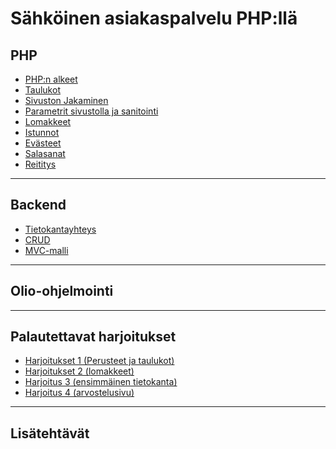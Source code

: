 # Sähköinen asiakaspalvelu PHP:llä

## PHP

- [PHP:n alkeet](./alkeet1/index.md)<base target="_blank">
- [Taulukot](./taulukot/index.md)<base target="_blank">
- [Sivuston Jakaminen](./sivustonJakaminen/index.md)<base target="_blank">
- [Parametrit sivustolla ja sanitointi](./parametrit/index.md)<base target="_blank">
- [Lomakkeet](./lomakkeet/index.md)<base target="_blank">
- [Istunnot](./istunnot/index.md)<base target="_blank">
- [Evästeet](./evasteet/index.md)<base target="_blank">
- [Salasanat](./salasanat/index.md)<base target="_blank">
- [Reititys](./reititys/index.md)<base target="_blank">

_____

## Backend

- [ Tietokantayhteys ](./pdo/index.md)<base target="_blank">
- [ CRUD ](./crud/index.md)<base target="_blank">
- [ MVC-malli ](./mvc/index.md)<base target="_blank">

_____

## Olio-ohjelmointi

______

## Palautettavat harjoitukset

- [Harjoitukset 1 (Perusteet ja taulukot)](./harjoitukset1/index.md)<base target="_blank">
- [Harjoitukset 2 (lomakkeet)](./harjoitukset2/index.md)<base target="_blank">
- [Harjoitus 3 (ensimmäinen tietokanta)](./harjoitus3/index.md)<base target="_blank">
- [Harjoitus 4 (arvostelusivu)](./harjoitus4/index.md)<base target="_blank">

_____

## Lisätehtävät